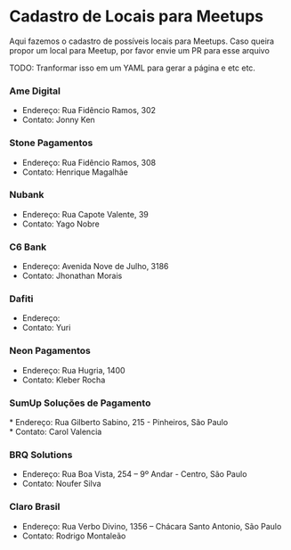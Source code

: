 # Cadastro de Locais para Meetups

Aqui fazemos o cadastro de possíveis locais para Meetups. Caso queira propor um local para Meetup, por favor envie um PR para esse arquivo

TODO: Tranformar isso em um YAML para gerar a página e etc etc.

### Ame Digital
* Endereço: Rua Fidêncio Ramos, 302
* Contato: Jonny Ken

### Stone Pagamentos
* Endereço: Rua Fidêncio Ramos, 308
* Contato: Henrique Magalhãe

### Nubank
* Endereço: Rua Capote Valente, 39
* Contato: Yago Nobre

### C6 Bank
* Endereço: Avenida Nove de Julho, 3186
* Contato: Jhonathan Morais

### Dafiti
* Endereço: 
* Contato: Yuri

### Neon Pagamentos
* Endereço: Rua Hugria, 1400
* Contato: Kleber Rocha

### SumUp Soluções de Pagamento
* Endereço: Rua Gilberto Sabino, 215 - Pinheiros, São Paulo
* Contato: Carol Valencia

### BRQ Solutions
* Endereço: Rua Boa Vista, 254 – 9º Andar - Centro, São Paulo
* Contato: Noufer Silva

### Claro Brasil
* Endereço: Rua Verbo Divino, 1356 – Chácara Santo Antonio, São Paulo
* Contato: Rodrigo Montaleão
